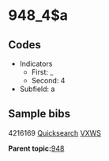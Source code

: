 # 948\_4$a

## Codes

-   Indicators
    -   First: \_
    -   Second: 4
-   Subfield: a

## Sample bibs

4216169 [Quicksearch](https://search.library.yale.edu/catalog/4216169) [VXWS](http://prodorbis.library.yale.edu:7014/vxws/GetHoldingsService?bibId=4216169)

**Parent topic:**[948](../../tags/948/948.md)

